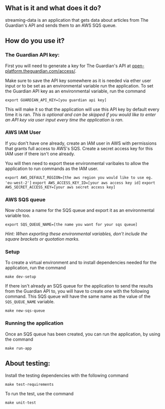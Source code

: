 ## What is it and what does it do?

streaming-data is an application that gets data about articles from The Guardian's API and sends them to an AWS SQS queue.


## How do you use it?

### The Guardian API key:
First you will need to generate a key for The Guardian's API at [open-platform.theguardian.com/access/](https://open-platform.theguardian.com/access/).

Make sure to save the API key somewhere as it is needed via ether user input or to be set as an environmental variable run the application. To set the Guardian API key as an environmental variable, run the command

`export GUARDIAN_API_KEY=[you guardian api key]`

This will make it so that the application will use this API key by default every time it is ran. *This is optional and can be skipped if you would like to enter an API key via user input every time the application is ran.*

### AWS IAM User
If you don't have one already, create an IAM user in AWS with permissions that grants full access to AWS's SQS.
Create a secret access key for this IAM user if there isn't one already.

You will then need to export these environmental varibales to allow the application to run commands as the IAM user.

`export AWS_DEFAULT_REGION=[the aws region you would like to use eg. 'eu-west-2']`
`export AWS_ACCESS_KEY_ID=[your aws access key id]`
`export AWS_SECRET_ACCESS_KEY=[your aws secret access key]`

### AWS SQS queue
Now choose a name for the SQS queue and export it as an environmental variable too.

`export SQS_QUEUE_NAME=[the name you want for your sqs queue]`

*Hint: When exporting these environmental variables, don't include the square brackets or quotation marks.*

### Setup
To create a virtual environment and to install dependencies needed for the application, run the command

`make dev-setup`


If there isn't already an SQS queue for the application to send the results from the Guardian API to, you will have to create one with the following command. This SQS queue will have the same name as the value of the `SQS_QUEUE_NAME` variable.

`make new-sqs-queue`

### Running the application
Once an SQS queue has been created, you can run the application, by using the command

`make run-app`


## About testing:
Install the testing dependencies with the following command

`make test-requirements`

To run the test, use the command

`make unit-test`